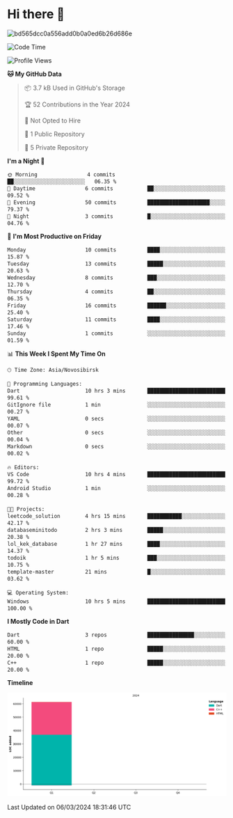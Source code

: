 # Hi there 👋


![bd565dcc0a556add0b0a0ed6b26d686e](https://github.com/Netall0/Netall0/assets/113532176/3b1d4b44-6a21-4538-a6ec-2ba2a7c53f63)



<!--START_SECTION:waka-->
![Code Time](http://img.shields.io/badge/Code%20Time-161%20hrs%2049%20mins-blue)

![Profile Views](http://img.shields.io/badge/Profile%20Views-114-blue)

**🐱 My GitHub Data** 

> 📦 3.7 kB Used in GitHub's Storage 
 > 
> 🏆 52 Contributions in the Year 2024
 > 
> 🚫 Not Opted to Hire
 > 
> 📜 1 Public Repository 
 > 
> 🔑 5 Private Repository 
 > 
**I'm a Night 🦉** 

```text
🌞 Morning                4 commits           ██░░░░░░░░░░░░░░░░░░░░░░░   06.35 % 
🌆 Daytime                6 commits           ██░░░░░░░░░░░░░░░░░░░░░░░   09.52 % 
🌃 Evening                50 commits          ████████████████████░░░░░   79.37 % 
🌙 Night                  3 commits           █░░░░░░░░░░░░░░░░░░░░░░░░   04.76 % 
```
📅 **I'm Most Productive on Friday** 

```text
Monday                   10 commits          ████░░░░░░░░░░░░░░░░░░░░░   15.87 % 
Tuesday                  13 commits          █████░░░░░░░░░░░░░░░░░░░░   20.63 % 
Wednesday                8 commits           ███░░░░░░░░░░░░░░░░░░░░░░   12.70 % 
Thursday                 4 commits           ██░░░░░░░░░░░░░░░░░░░░░░░   06.35 % 
Friday                   16 commits          ██████░░░░░░░░░░░░░░░░░░░   25.40 % 
Saturday                 11 commits          ████░░░░░░░░░░░░░░░░░░░░░   17.46 % 
Sunday                   1 commits           ░░░░░░░░░░░░░░░░░░░░░░░░░   01.59 % 
```


📊 **This Week I Spent My Time On** 

```text
🕑︎ Time Zone: Asia/Novosibirsk

💬 Programming Languages: 
Dart                     10 hrs 3 mins       █████████████████████████   99.61 % 
GitIgnore file           1 min               ░░░░░░░░░░░░░░░░░░░░░░░░░   00.27 % 
YAML                     0 secs              ░░░░░░░░░░░░░░░░░░░░░░░░░   00.07 % 
Other                    0 secs              ░░░░░░░░░░░░░░░░░░░░░░░░░   00.04 % 
Markdown                 0 secs              ░░░░░░░░░░░░░░░░░░░░░░░░░   00.02 % 

🔥 Editors: 
VS Code                  10 hrs 4 mins       █████████████████████████   99.72 % 
Android Studio           1 min               ░░░░░░░░░░░░░░░░░░░░░░░░░   00.28 % 

🐱‍💻 Projects: 
leetcode_solution        4 hrs 15 mins       ███████████░░░░░░░░░░░░░░   42.17 % 
databaseminitodo         2 hrs 3 mins        █████░░░░░░░░░░░░░░░░░░░░   20.38 % 
lol_kek_database         1 hr 27 mins        ████░░░░░░░░░░░░░░░░░░░░░   14.37 % 
todoik                   1 hr 5 mins         ███░░░░░░░░░░░░░░░░░░░░░░   10.75 % 
template-master          21 mins             █░░░░░░░░░░░░░░░░░░░░░░░░   03.62 % 

💻 Operating System: 
Windows                  10 hrs 5 mins       █████████████████████████   100.00 % 
```

**I Mostly Code in Dart** 

```text
Dart                     3 repos             ███████████████░░░░░░░░░░   60.00 % 
HTML                     1 repo              █████░░░░░░░░░░░░░░░░░░░░   20.00 % 
C++                      1 repo              █████░░░░░░░░░░░░░░░░░░░░   20.00 % 
```



**Timeline**

![Lines of Code chart](https://raw.githubusercontent.com/Netall0/Netall0/main/assets/bar_graph.png)


 Last Updated on 06/03/2024 18:31:46 UTC
<!--END_SECTION:waka-->


